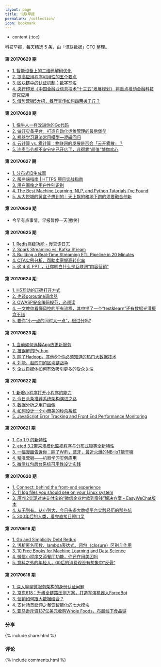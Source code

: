 ```yaml
---
layout: page
title: 讯联早报
permalink: /collection/
icon: bookmark
---
```


* content
{:toc}

科技早报，每天精选 5 条，由「讯联数据」CTO 整理。

#### 第 20170629 期

* [1. 智能设备上的二维码解码优化](https://cardinfolink.github.io/2017/06/28/%E6%99%BA%E8%83%BD%E8%AE%BE%E5%A4%87%E4%B8%8A%E7%9A%84%E4%BA%8C%E7%BB%B4%E7%A0%81%E8%A7%A3%E7%A0%81%E4%BC%98%E5%8C%96/?from=groupmessage&isappinstalled=0)
* [2. 提高应用程序可用性的五个要点](http://mp.weixin.qq.com/s/iZy3dSV5KpYFCUXkLj1pyg)
* [3. 区块链中的认证机制：数字签名](http://mp.weixin.qq.com/s/d0e68mAvVx883DabJGpQfA)
* [4. 央行印发《中国金融业信息技术“十三五”发展规划》 将重点推动金融科技研究应用](http://mp.weixin.qq.com/s/b5wvmkJzjJsGzpkibM-6zA)
* [5. 借势营销5大招，餐厅宣传如何四两拨千斤？](http://mp.weixin.qq.com/s/JRtmC5pamoo-6LIhT15ecQ)


#### 第 20170628 期

* [1. 像牛人一样改进你的Go代码](http://www.tuicool.com/articles/363Y3ez)
* [2. 做好灾备平台，打造自动化运维管理的最后堡垒](http://mp.weixin.qq.com/s/0JRcoyKAuY2Hn5cCECnP6A)
* [3. 机器学习算法常用模型—逻辑回归](http://mp.weixin.qq.com/s/0oHnZXcsdcONe88xxwweSg)
* [4. 云计算 vs. 雾计算：物联网的发展是否会「云开雾散」？](http://www.tuicool.com/articles/yUF7juv)
* [5. 连麦当劳都不安分守己开店了，非得靠“颜值”博你欢心](http://mp.weixin.qq.com/s/ubTUJWB6jRB-f-IBDjGd1Q)


#### 第 20170627 期

* [1. 分布式ID生成器](https://mp.weixin.qq.com/s/AHRCYOjnXAgcy2j6vziukQ?utm_source=tuicool&utm_medium=referral)
* [2. 服务端指南 | HTTPS 项目实战指南](http://www.tuicool.com/articles/67veErI)
* [3. 用户画像之用户性别识别](http://mp.weixin.qq.com/s/mPHWOXLVrKUkvFJKYEid4w)
* [4. The Best Machine Learning, NLP, and Python Tutorials I’ve Found](http://www.tuicool.com/articles/zq6fiiM)
* [5. 从大悦城的黄盒子想到的｜天上飘的和地下跑的须要融合创新](http://mp.weixin.qq.com/s/8w_O65gBpKewKklCDusgtQ)


#### 第 20170626 期

* 今早有点事情，早报暂停一天[憨笑]

#### 第 20170625 期

* [1. Redis高级功能 - 慢查询日志](https://segmentfault.com/a/1190000009915519?utm_source=tuicool&utm_medium=referral)
* [2. Spark Streaming vs. Kafka Stream](http://www.tuicool.com/articles/z63Qjq)
* [3. Building a Real-Time Streaming ETL Pipeline in 20 Minutes](http://www.tuicool.com/articles/EBZVVnr)
* [4. CTA实例分析，帮助卖家提高转化率](https://baijiahao.baidu.com/po/feed/share?context=%7B%22sourceFrom%22%3A%22bjh%22%2C%22nid%22%3A%22news_3092567186184839089%22%7D)
* [5. 这 4 页 PPT ，让你明白什么是互联网“内容营销”](http://www.woshipm.com/operate/698194.html?utm_source=tuicool&utm_medium=referral)


#### 第 20170624 期

* [1. H5互动的正确打开方式](http://mp.weixin.qq.com/s/XkCfvLuzN3Bax5HU5CFYJA)
* [2. 也谈goroutine调度器](http://www.tuicool.com/articles/j6FVNvR)
* [3. OWASP安全编码规范，必须读](https://www.owasp.org/images/7/73/OWASP_SCP_Quick_Reference_Guide_%28Chinese%29.pdf)
* [4. 一文教你看懂风控的所有流程，其中提了一个“test&learn”还有数据光滑概念不错](http://www.zczj.com/news/2017-06-23/content_12174.html?utm_source=tuicool&utm_medium=referral)
* [5. 要你“小一点的同时大一点”，很过分吗?](https://zhuanlan.zhihu.com/p/27289164?utm_source=tuicool&utm_medium=referral)


#### 第 20170623 期

* [1. 当前如何选择App热更新服务](http://www.infoq.com/cn/news/2017/06/how-to-choose-app-hotpatch?utm_source=tuicool&utm_medium=referral)
* [2. 被误解的Python](http://mp.weixin.qq.com/s/Je8nnWIaB2FOL9KxooVcFg)
* [3. 除了Hadoop，其他6个你必须知道的热门大数据技术](http://mp.weixin.qq.com/s/Z0ZNXpv2Wvak2givyo0eDg)
* [4. 刘能、赵四们的区块链战争](http://mp.weixin.qq.com/s/MckrFGOclM_2sm_BDFgFRw)
* [5. 企业自媒体如何有效吸引更多的受众关注](http://mp.weixin.qq.com/s/CYYLQX45ZZY__LPj-szESw)

#### 第 20170622 期

* [1. 新增小程序打开小程序的能力](http://mp.weixin.qq.com/s/RdWsR81foj8QwyjyNui9EQ)
* [2. 今日头条推荐系统架构演进之路](http://ppt.geekbang.org/slide/download/816/58f8424ccbf10.pdf/17)
* [3. 数据分析之用户画像](http://mp.weixin.qq.com/s/2zJcz_4BCpP7kQyp6VeCrw)
* [4. 如何设计一个小而美的秒杀系统](http://www.tuicool.com/articles/NbYrIvn)
* [5. JavaScript Error Tracking and Front End Performance Monitoring](http://hn.premii.com/#/article/14604698)

#### 第 20170621 期

* [1. Go 1.9 的新特性](http://colobu.com/2017/06/20/what-s-new-in-Go-1-9/?utm_source=tuicool&utm_medium=referral)
* [2. etcd 3.2带来规模化监视程序与分布式锁等全新特性](http://dockone.io/m/article/2444)
* [3. 一幅漫画告诉你：除了WiFi，蓝牙，最近火爆的NB-IoT能干嘛](http://mp.weixin.qq.com/s/l8q8FpcC9bMWH55mVZgOmg)
* [4. 精准营销——机器学习实例应用](http://www.woshipm.com/operate/674511.html?utm_source=tuicool&utm_medium=referral)
* [5. 微信红包后台系统可用性设计实践](http://mp.weixin.qq.com/s/dKFbLMePvVoDwvvfQz-NPg)

#### 第 20170620 期

* [1. Connect: behind the front-end experience](https://stripe.com/blog/connect-front-end-experience)
* [2. 11 log files you should see on your Linux system](http://www.tuicool.com/articles/EzY36nJ)
* [3. 用Yii2实现对决支付宝的“微信企业付款到零钱”解决方案 - EasyWeChat版本](https://segmentfault.com/a/1190000009845295?utm_source=tuicool&utm_medium=referral)
* [4. 从无到有、从小到大，今日头条大数据平台实践经历的那些坑](http://mp.weixin.qq.com/s/-2eVa1StDW2nD44hpm-fJA)
* [5. 300年后的人类，看完直接目瞪口呆](http://mp.weixin.qq.com/s/uMfMIhjmxqko0pNr9WJJ-w)

#### 第 20170619 期

* [1. Go and Simplicity Debt Redux](http://hn.premii.com/?from=singlemessage&isappinstalled=0#/article/14581871)
* [2. 浅析匿名函数、lambda表达式、闭包（closure）区别与作用](http://www.cnblogs.com/BigFeng/p/5204899.html)
* [3. 10 Free Books for Machine Learning and Data Science](http://www.tuicool.com/articles/bMRFBjv)
* [4. 微信小程序又添餐厅功能，你还在用美团吗](http://m.linkshop.com/news/show.aspx?id=380251&from=web)
* [5. 意料之外的年轻人，00后的消费观没有想象中“反骨”](http://mp.weixin.qq.com/s/2-q3kTn5ysJQZS9pr55BGA)

#### 第 20170618 期

* [1. 深入聊聊微服务架构的身份认证问题](http://mp.weixin.qq.com/s/f18a3UNrfnXm654Lt2cU1A)
* [2. 京东618：升级全链路压测方案，打造军演机器人ForceBot](http://www.tuicool.com/articles/ERvQRzq)
* [3. 营销如何跟大数据结合？](http://mp.weixin.qq.com/s/wjFZV4Y2rR6OyJkerLooQA)
* [4. 支付场景延伸之餐饮智能化的七大模块](http://mp.weixin.qq.com/s/GUnqmSVT7Zy7MHXJ34sLcQ)
* [5. 亚马逊斥资137亿美元收购Whole Foods，布局线下食品链](http://mp.weixin.qq.com/s/wF9l95aW87hn15MkrhKGcw)

### 分享
{% include share.html %}

### 评论
{% include comments.html %}
